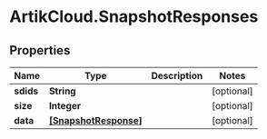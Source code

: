 # ArtikCloud.SnapshotResponses

## Properties
Name | Type | Description | Notes
------------ | ------------- | ------------- | -------------
**sdids** | **String** |  | [optional] 
**size** | **Integer** |  | [optional] 
**data** | [**[SnapshotResponse]**](SnapshotResponse.md) |  | [optional] 


